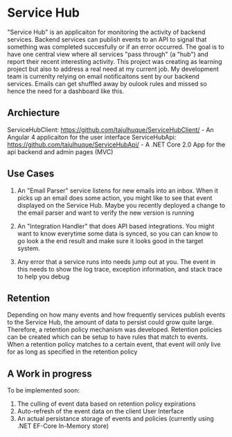 # Service Hub 

"Service Hub" is an applicaiton for monitoring the activity of backend services.  Backend services can publish events to an API to signal that something was completed succesfully or if an error occurred.  The goal is to have one central view where all services "pass through" (a "hub") and report their recent interesting activity.  This project was creating as learning project but also to address a real need at my current job.  My development team is currenlty relying on email notificaitons sent by our backend services.  Emails can get shuffled away by oulook rules and missed so hence the need for a dashboard like this.
 
## Archiecture
 ServiceHubClient:  https://github.com/tajulhuque/ServiceHubClient/  - An Angular 4 applicaiton for the user interface
 ServiceHubApi: https://github.com/tajulhuque/ServiceHubApi/ - A .NET Core 2.0 App for the api backend and admin pages (MVC)

## Use Cases 
 1. An "Email Parser" service listens for new emails into an inbox.  When it picks up an email does some action, you might like to see that event displayed on the Service Hub.  Maybe you recently deployed a change to the email parser and want to verify the new version is running
 
 2. An "Integration Handler" that does API based integrations.  You might want to know everytime some data is synced, so you can can know to go look a the end result and make sure it looks good in the target system.
 
 3. Any error that a service runs into needs jump out at you.  The event in this needs to show the log trace, exception information, and stack trace to help you debug
 
## Retention
Depending on how many events and how frequently services publish events to the Service Hub, the amount of data to persist could grow quite large.  Therefore, a retention policy mechanism was developed.  Retention policies can be created which can be setup to have rules that match to events.  When a retention policy matches to a certain event, that event will only live for as long as specified in the retention policy
 

##  A Work in progress
To be implemented soon:
  1. The culling of event data based on retention policy expirations
  2. Auto-refresh of the event data on the client User Interface
  3. An actual persistance storage of events and policies (currently using .NET EF-Core In-Memory store)
